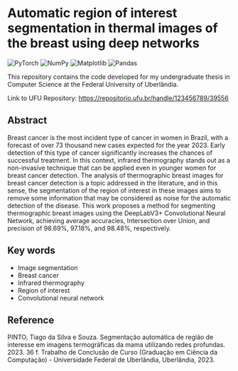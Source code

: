 # Automatic region of interest segmentation in thermal images of the breast using deep networks

![PyTorch](https://img.shields.io/badge/PyTorch-%23EE4C2C.svg?style=for-the-badge&logo=PyTorch&logoColor=white)
![NumPy](https://img.shields.io/badge/numpy-%23013243.svg?style=for-the-badge&logo=numpy&logoColor=white)
![Matplotlib](https://img.shields.io/badge/Matplotlib-%23ffffff.svg?style=for-the-badge&logo=Matplotlib&logoColor=black)
![Pandas](https://img.shields.io/badge/pandas-%23150458.svg?style=for-the-badge&logo=pandas&logoColor=white)

This repository contains the code developed for my undergraduate thesis in Computer Science at the Federal University of Uberlândia.

Link to UFU Repository: https://repositorio.ufu.br/handle/123456789/39556

## Abstract

Breast cancer is the most incident type of cancer in women in Brazil, with a forecast of over 73 thousand new cases expected for the year 2023. Early detection of this type of cancer significantly increases the chances of successful treatment. In this context, infrared thermography stands out as a non-invasive technique that can be applied even in younger women for breast cancer detection. The analysis of thermographic breast images for breast cancer detection is a topic addressed in the literature, and in this sense, the segmentation of the region of interest in these images aims to remove some information that may be considered as noise for the automatic detection of the disease. This work proposes a method for segmenting thermographic breast images using the DeepLabV3+ Convolutional Neural Network, achieving average accuracies, Intersection over Union, and precision of 98.69%, 97.18%, and 98.48%, respectively.

## Key words

* Image segmentation
* Breast cancer
* Infrared thermography
* Region of interest
* Convolutional neural network

## Reference

PINTO, Tiago da Silva e Souza. Segmentação automática de região de interesse em imagens termográficas da mama utilizando redes profundas. 2023. 36 f. Trabalho de Conclusão de Curso (Graduação em Ciência da Computação) - Universidade Federal de Uberlândia, Uberlândia, 2023.

